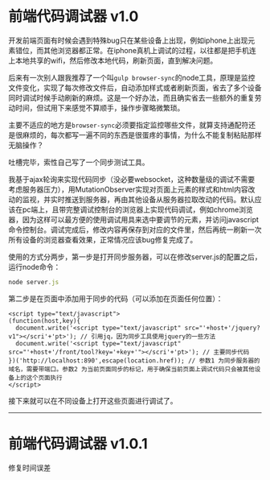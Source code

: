 # 前端代码调试器 v1.0

开发前端页面有时候会遇到特殊bug只在某些设备上出现，例如iphone上出现元素错位，而其他浏览器都正常。在iphone真机上调试的过程，以往都是把手机连上本地共享的wifi，然后修改本地代码，刷新页面，直到解决问题。

后来有一次别人跟我推荐了一个叫`gulp browser-sync`的node工具，原理是监控文件变化，实现了每次修改文件后，自动添加样式或者刷新页面，省去了多个设备同时调试时候手动刷新的麻烦。这是一个好办法，而且确实省去一些额外的重复劳动时间，但试用下来感觉不算顺手，操作步骤略微繁琐。

主要不适应的地方是`browser-sync`必须要指定监控哪些文件，就算支持通配符还是很麻烦的，每次都写一遍不同的东西是很蛋疼的事情，为什么不能复制粘贴那样无脑操作？

吐槽完毕，索性自己写了一个同步测试工具。

我基于ajax轮询来实现代码同步（没必要websocket，这种数量级的调试不需要考虑服务器压力），用MutationObserver实现对页面上元素的样式和html内容改动的监视，并实时推送到服务器，再由其他设备从服务器拉取改动的代码。默认应该在pc端上，且带完整调试控制台的浏览器上实现代码调试，例如chrome浏览器，因为这样可以最方便的使用调试用具来选中要调节的元素，并访问javascript命令控制台。调试完成后，修改内容再保存到对应的文件里，然后再统一刷新一次所有设备的浏览器查看效果，正常情况应该bug修复完成了。

使用的方式分两步，第一步是打开同步服务器，可以在修改server.js的配置之后，运行node命令：

```javascript
node server.js
```

第二步是在页面中添加用于同步的代码（可以添加在页面任何位置）：

```xhtml
<script type="text/javascript">
(function(host,key){
  document.write('<script type="text/javascript" src="'+host+'/jquery?v1"></scri'+'pt>'); // 引用jq，因为同步工具使用jquery的一些方法
  document.write('<script type="text/javascript" src="'+host+'/front/tool?key='+key+'"></scri'+'pt>'); // 主要同步代码
})('http://localhost:890',escape(location.href)); // 参数1 为同步服务器的域名，需要带端口。参数2 为当前页面同步的标记，用于确保当前页面上调试代码只会被其他设备上的这个页面执行
</script>
```


接下来就可以在不同设备上打开这些页面进行调试了。

---

# 前端代码调试器 v1.0.1

修复时间误差

